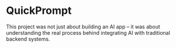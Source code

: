 # QuickPrompt
This project was not just about building an AI app – it was about understanding the real process behind integrating AI with traditional backend systems.
